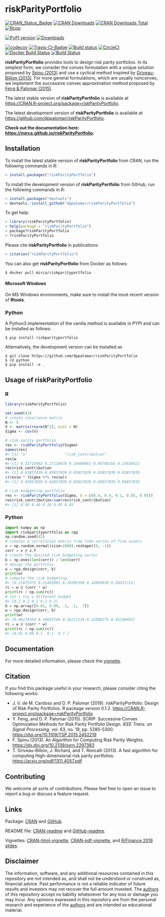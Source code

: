 <!-- README.md is generated from README.Rmd. Please edit that file -->
riskParityPortfolio
===================

[![CRAN\_Status\_Badge](https://www.r-pkg.org/badges/version/riskParityPortfolio)](https://CRAN.R-project.org/package=riskParityPortfolio)
[![CRAN
Downloads](https://cranlogs.r-pkg.org/badges/riskParityPortfolio)](https://CRAN.R-project.org/package=riskParityPortfolio)
[![CRAN Downloads
Total](https://cranlogs.r-pkg.org/badges/grand-total/riskParityPortfolio?color=brightgreen)](https://CRAN.R-project.org/package=riskParityPortfolio)
[![Rcpp](https://img.shields.io/badge/powered%20by-Rcpp-orange.svg?style=flat)](http://www.rcpp.org/)

[![PyPI
version](https://badge.fury.io/py/riskparityportfolio.svg)](https://badge.fury.io/py/riskparityportfolio)
[![Downloads](https://pepy.tech/badge/riskparityportfolio)](https://pepy.tech/project/riskparityportfolio)

[![codecov](https://codecov.io/gh/mirca/riskParityPortfolio/branch/master/graph/badge.svg)](https://codecov.io/gh/mirca/riskParityPortfolio)
[![Travis-CI-Badge](https://travis-ci.org/mirca/riskParityPortfolio.svg?branch=master)](https://travis-ci.org/mirca/riskParityPortfolio)
[![Build
status](https://ci.appveyor.com/api/projects/status/dqjti1y461u7sjn8/branch/master?svg=true)](https://ci.appveyor.com/project/mirca/riskparityportfolio/branch/master)
[![CircleCI](https://circleci.com/gh/mirca/riskParityPortfolio.svg?style=svg)](https://circleci.com/gh/mirca/riskParityPortfolio)
[![Docker Build
Status](https://img.shields.io/docker/build/mirca/riskparityportfolio.svg)](https://hub.docker.com/r/mirca/riskparityportfolio/)
[![Build
Status](https://dev.azure.com/jvmirca/riskParityPortfolio/_apis/build/status/mirca.riskParityPortfolio?branchName=master)](https://dev.azure.com/jvmirca/riskParityPortfolio/_build/latest?definitionId=1&branchName=master)

**riskParityPortfolio** provides tools to design risk parity portfolios.
In its simplest form, we consider the convex formulation with a unique
solution proposed by [Spinu
(2013)](https://dx.doi.org/10.2139/ssrn.2297383) and use a cyclical
method inspired by [Griveau-Billion
(2013)](https://arxiv.org/pdf/1311.4057.pdf). For more general
formulations, which are usually nonconvex, we implement the successive
convex approximation method proposed by [Feng & Palomar
(2015)](https://doi.org/10.1109/TSP.2015.2452219).

The latest stable version of **riskParityPortfolio** is available at
<https://CRAN.R-project.org/package=riskParityPortfolio>.

The latest development version of **riskParityPortfolio** is available
at <https://github.com/dppalomar/riskParityPortfolio>.

**Check out the documentation here:
<https://mirca.github.io/riskParityPortfolio>.**

Installation
------------

To install the latest stable version of **riskParityPortfolio** from
CRAN, run the following commands in R:

``` r
> install.packages("riskParityPortfolio")
```

To install the development version of **riskParityPortfolio** from
GitHub, run the following commands in R:

``` r
> install.packages("devtools")
> devtools::install_github("dppalomar/riskParityPortfolio")
```

To get help:

``` r
> library(riskParityPortfolio)
> help(package = "riskParityPortfolio")
> package?riskParityPortfolio
> ?riskParityPortfolio
```

Please cite **riskParityPortfolio** in publications:

``` r
> citation("riskParityPortfolio")
```

You can also get **riskParityPortfolio** from Docker as follows:

    $ docker pull mirca/riskparityportfolio

#### Microsoft Windows

On MS Windows environments, make sure to install the most recent version
of **Rtools**.

### Python

A Python3 implementation of the vanilla method is available in PYPI and
can be installed as follows:

    $ pip install riskparityportfolio

Alternatively, the development version can be installed as

    $ git clone https://github.com/dppalomar/riskParityPortfolio
    $ cd python
    $ pip install -e .

Usage of **riskParityPortfolio**
--------------------------------

### R

``` r
library(riskParityPortfolio)

set.seed(42)
# create covariance matrix
N <- 5
V <- matrix(rnorm(N^2), ncol = N)
Sigma <- cov(V)

# risk parity portfolio
res <- riskParityPortfolio(Sigma)
names(res)
#> [1] "w"                 "risk_contribution"
res$w
#> [1] 0.32715962 0.27110678 0.14480081 0.09766356 0.15926922
res$risk_contribution
#> [1] 0.03857039 0.03857039 0.03857039 0.03857039 0.03857039
c(res$w * (Sigma %*% res$w))
#> [1] 0.03857039 0.03857039 0.03857039 0.03857039 0.03857039

# risk budggeting portfolio
res <- riskParityPortfolio(Sigma, b = c(0.4, 0.4, 0.1, 0.05, 0.05))
res$risk_contribution/sum(res$risk_contribution)
#> [1] 0.40 0.40 0.10 0.05 0.05
```

### Python

``` python
import numpy as np
import riskparityportfolio as rpp
np.random.seed(42)
# creates a correlation matrix from time-series of five assets
x = np.random.normal(size=1000).reshape((5, -1))
corr = x @ x.T
# create the desired risk budgeting vector
b = np.ones(len(corr)) / len(corr)
# design the portfolio
w = rpp.design(corr, b)
print(w)
# compute the risk budgeting
#> [0.21075375 0.21402865 0.20205399 0.16994639 0.20321721]
rc = w @ (corr * w)
print(rc / np.sum(rc))
# let's try a different budget
#> [0.2 0.2 0.2 0.2 0.2]
b = np.array([0.01, 0.09, .1, .1, .7])
w = rpp.design(corr, b)
print(w)
#> [0.06178354 0.19655744 0.16217134 0.12808275 0.45140493]
rc = w @ (corr * w)
print(rc / np.sum(rc))
#> [0.01 0.09 0.1  0.1  0.7 ]
```

Documentation
-------------

For more detailed information, please check the
[vignette](https://CRAN.R-project.org/package=riskParityPortfolio/vignettes/RiskParityPortfolio.html).

Citation
--------

If you find this package useful in your research, please consider citing
the following works:

-   J. V. de M. Cardoso and D. P. Palomar (2019). riskParityPortfolio:
    Design of Risk Parity Portfolios. R package version 0.1.2.
    <https://CRAN.R-project.org/package=riskParityPortfolio>
-   Y. Feng, and D. P. Palomar (2015). SCRIP: Successive Convex
    Optimization Methods for Risk Parity Portfolio Design. *IEEE Trans.
    on Signal Processing*, vol. 63, no. 19, pp. 5285-5300.
    <https://doi.org/10.1109/TSP.2015.2452219>
-   F. Spinu (2013). An Algorithm for Computing Risk Parity Weights.
    <https://dx.doi.org/10.2139/ssrn.2297383>
-   T. Griveau-Billion, J. Richard, and T. Roncalli (2013). A fast
    algorithm for computing High-dimensional risk parity portfolios.
    <https://arxiv.org/pdf/1311.4057.pdf>

Contributing
------------

We welcome all sorts of contributions. Please feel free to open an issue
to report a bug or discuss a feature request.

Links
-----

Package: [CRAN](https://CRAN.R-project.org/package=riskParityPortfolio)
and [GitHub](https://github.com/dppalomar/riskParityPortfolio).

README file:
[CRAN-readme](https://CRAN.R-project.org/package=riskParityPortfolio/readme/README.html)
and
[GitHub-readme](https://github.com/dppalomar/riskParityPortfolio/blob/master/README.md).

Vignettes:
[CRAN-html-vignette](https://CRAN.R-project.org/package=riskParityPortfolio/vignettes/RiskParityPortfolio.html),
[CRAN-pdf-vignette](https://CRAN.R-project.org/package=riskParityPortfolio/vignettes/RiskParityPortfolio-pdf.pdf),
and [R/Finance 2019
slides](https://docs.google.com/viewer?url=https://github.com/dppalomar/riskParityPortfolio/raw/master/vignettes/RFinance2019-slides.pdf).

Disclaimer
----------

The information, software, and any additional resources contained in
this repository are not intended as, and shall not be understood or
construed as, financial advice. Past performance is not a reliable
indicator of future results and investors may not recover the full
amount invested. The
[authors](https://github.com/dppalomar/riskParityPortfolio/blob/master/AUTHORS.md)
of this repository accept no liability whatsoever for any loss or damage
you may incur. Any opinions expressed in this repository are from the
personal research and experience of the
[authors](https://github.com/dppalomar/riskParityPortfolio/blob/master/AUTHORS.md)
and are intended as educational material.
